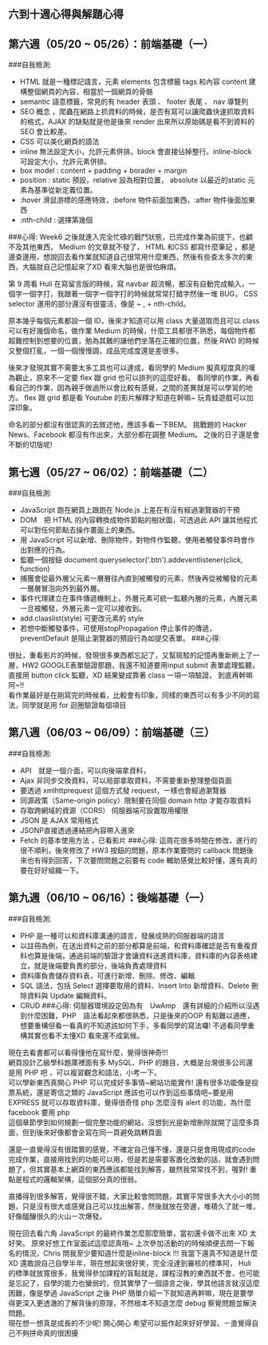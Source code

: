 ## 六到十週心得與解題心得

## 第六週（05/20 ~ 05/26）：前端基礎（一）
###自我檢測:
- HTML 就是一種標記語言，元素 elements 包含標籤 tags 和內容 content 建構整個網頁的內容，相當於一個網頁的骨骼
- semantic 語意標籤，常見的有 header 表頭 、 footer 表尾 、 nav 導覽列
- SEO 概念 ，爬蟲在網路上抓資料的時候，是否有寫可以讓爬蟲快速抓取資料的格式，AJAX 的缺點就是他是後來 render 出來所以原始碼是看不到資料的 SEO 會比較差。
- CSS 可以美化網頁的語法
- inline 無法設定大小，允許元素併排。block 會直接佔掉整行。inline-block 可設定大小，允許元素併排。
- box model : content + padding + borader + margin 
- position : static 預設，relative 設為相對位置， absolute 以最近的static 元素為基準從新定義位置。
- :hover 滑鼠游標的感應特效，:before 物件前面加東西，:after 物件後面加東西
- :nth-child : 選擇第幾個

###心得: 
Week6 之後就進入完全忙碌的戰鬥狀態，已完成作業為前提下，也顧不及其他東西， Medium 的文章就不發了， HTML 和CSS 都寫什麼筆記 ，都是邊查邊用，想說回去看作業就知道自己很常用什麼東西，然後有些查太多次的東西，大腦就自己記憶起來了XD 看來大腦也是很怕麻煩。<br>

第 9 周看 Huli 在寫留言版的時候，寫 navbar 超流暢，都沒有自動完成輸入，一個字一個字打，我跟著一個字一個字打的時候就常常打錯字然後一堆 BUG， CSS selector 運用的部分還沒有很靈活，像是 ~ , + nth-child。<br>

原本幾乎每個元素都設一個 ID，後來才知道可以用 class 大量選取而且可以 class 可以有好幾個命名，做作業 Medium 的時候，什麼工具都很不熟悉，每個物件都超難控制到想要的位置，勉為其難的讓他們坐落在正確的位置，然後 RWD 的時候又整個打亂，一個一個慢慢調，成品完成度還是差很多。<br>

後來才發現其實不需要太多工具也可以達成，看同學的 Medium 擬真程度真的嘆為觀止，原來不一定要 flex 跟 grid 也可以排列的這麼好看。
看同學的作業，再看看自己的作業，因為親手做過所以會比較有感覺，之間的差異就是可以學習的地方。
flex 跟 grid 都是看 Youtube 的影片解釋才知道在幹嘛~ 玩青蛙遊戲可以加深印象。<br>

命名的部分都沒有很認真的去敘述他，應該多看一下BEM。
挑戰題的 Hacker News、Facebook 都沒有作出來，大部分都在調整 Medium。
之後的日子還是會不斷的切版呢!


## 第七週（05/27 ~ 06/02）：前端基礎（二）
###自我檢測:
- JavaScript 跑在網頁上跟跑在 Node.js 上差在有沒有經過瀏覽器的干預
- DOM　把 HTML 的內容轉換成物件節點的樹狀圖，可透過此 API 讓其他程式可以對任何節點去操作畫面上的東西。
- 用 JavaScript 可以新增、刪除物件，對物件作監聽，使用者觸發事件時會作出對應的行為。
- 監聽一個按鈕 document.queryselector('.btn').addeventlistener(click, function)
- 捕獲會從最外層父元素一層層往內直到被觸發的元素，然後再從被觸發的元素一層層冒泡向外到最外層。
- 事件代理建立在事件傳遞機制上，外層元素可統一監聽內層的元素，內層元素一旦被觸發，外層元素一定可以接收到。
- add.claaslist(style) 可更改元素的 style
- 若想中斷觸發事件，可使用stopPropagation 停止事件的傳遞，preventDefault 是阻止瀏覽器的預設行為如提交表單。
###心得:

很扯，重看影片的時候，發現很多東西都忘記了，又幫斑駁的記憶再重新刷上了一層，HW2 GOOGLE表單驗證那題，我還不知道要用input submit 表單處理監聽，直接用 button click 監聽，XD 結果變成靠著 class 一項一項驗證， 到底再幹嘛阿~!!<br>
看作業最好是在剛寫完的時候看，比較會有印象，同樣的東西可以有多少不同的寫法，同學就是用 for 迴圈驗證每個項目


## 第八週（06/03 ~ 06/09）：前端基礎（三）
###自我檢測:
- API　就是一個介面，可以向後端拿資料，
- Ajax 非同步交換資料，可以局部拿取資料，不需要重新整理整個頁面
- 要透過 xmlhttprequest 這個方式發 request，一樣也會經過瀏覽器
- 同源政策（Same-origin policy）限制要在同個 domain http 才能存取資料
- 存取跨網域的資源（CORS） 伺服器端可設置取用權限
- JSON 是 AJAX 常用格式
- JSONP直接透過連結把內容帶入進來
- Fetch 的基本使用方法 ，已看影片
###心得: 
這周花很多時間在修改，進行的很不順利，後來修改了 HW3 按鈕的問題，原本作業要問的 callback 問題後來也有得到回答，下次要問問題之前要有 code 輔助感覺比較好懂，還有真的要在好好組織一下。

## 第九週（06/10 ~ 06/16）：後端基礎（一）
###自我檢測:
- PHP 是一種可以和資料庫溝通的語言，發展成熟的伺服器端的語言
- 以註冊為例，在送出資料之前的部分都算是前端，和資料庫確認是否有重複資料也算是後端，通過前端的驗證才會讓資料送進資料庫，資料庫的內容表格建立，就是後端要負責的部分，後端負責處理資料
- 資料庫負責儲存資料表，可進行新增、刪除、修改、編輯
- SQL 語法，包括 Select 選擇要取用的資料、Insert Into 新增資料、Delete 刪除資料與 Update 編輯資料。
- CRUD 
###心得:
伺服器環境設定因為有　UwAmp　還有詳細的介紹所以沒遇到什麼困難，PHP　語法看起來都很熟悉，只是後來的OOP 有點難以適應，想要重構但看一看真的不知道該如何下手，多看同學的寫法囉! 不過看同學重構其實也看不太懂XD 看來還不成氣候。<br>

現在去看書都可以看得懂他在寫什麼，覺得很神奇!!!<br>
網頁設計乙級學科題庫裡面有多 MySQL、PHP 的題目，大概是台灣很多公司還是用 PHP 吧 ，可以複習觀念和語法，小考一下。<br>
可以學新東西真開心 PHP 可以完成好多事情~網站功能實作! 還有很多功能像是投票系統，還是寄信之類的
JavaScript 應該也可以作到這些事情吧~要是用 EXPRESS 就可以存取資料庫，覺得很奇怪 php 怎麼沒有 alert 的功能，為什麼 facebook 要用 php<br>
這個章節學到如何規劃一個完整功能的網站，沒想到光是新增刪除就開了這麼多頁面，但到後來好像都會全寫在同一頁避免跳轉頁面<br>

還是一直覺得沒有很踏實的感覺，不確定自己懂不懂，還是只是會用現成的code 完成作業，直接用找到的功能可以用，但是若是需要客置化改動的話，就會遇到問題了，但其實基本上網頁的東西應該都能找到解答，雖然我常常找不到，喔對! 重點是程式的邏輯架構，這個部分真的很弱。<br>

直播得到很多解答，覺得很不錯，大家比較會問問題，其實平常很多大大小小的問題，只是沒有很大或感覺自己可以找出解答，然後就放在旁邊，堆積久了就一堆，好像醞釀很久的火山ㄧ次爆發。<br>

現在回去看六角 JavaScript 的最終作業怎麼那麼簡單，當初還卡做不出來 XD 太好笑。
原來好想工作室面試這麼認真哦~ 上次參加活動的的時候順便去問一下報名的情況，Chris 問我至少要知道什麼是inline-block !!! 我當下還真不知道是什麼 XD 還敢說自己自學半年，現在想起來很好笑，完全沒達到審核的標準阿， Huli 的標準就放寬很多，我覺得參加課程的盲點就是，課程沒教的東西就不會，也可能是忘記了，自學的能力也蠻弱的，但其實學了一個語言之後，學其他語言就沒這麼困難，像是學過 JavaScript 之後 PHP 簡單介紹一下就知道再幹嘛，現在是要學得更深入更透澈的了解背後的原理，不然根本不知道怎麼 debug 察覺問題並解決問題。<br>
現在想一想真是成長的不少呢! 開心開心 希望可以振作起來好好學習。ㄧ直覺得自己不夠拼命真的很困擾<br>
